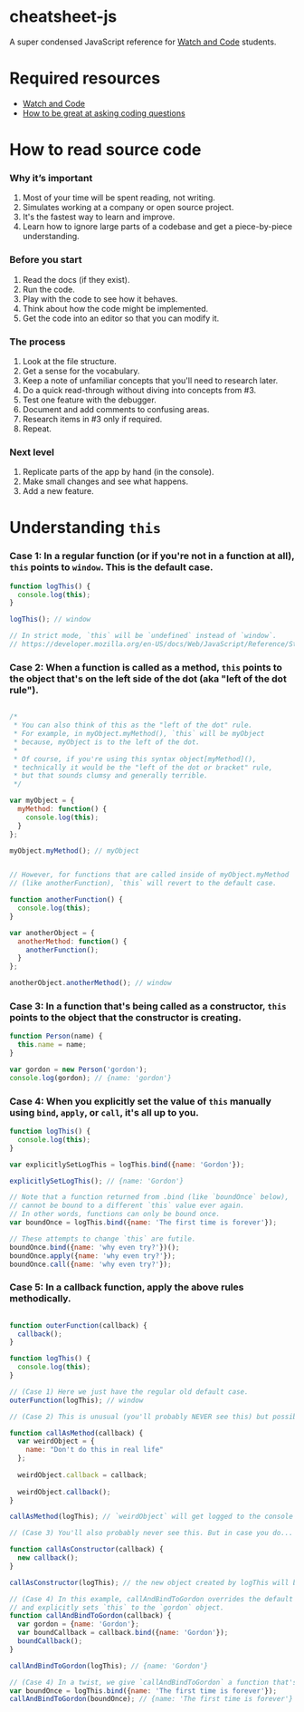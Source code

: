 # cheatsheet-js
A super condensed JavaScript reference for [Watch and Code](https://watchandcode.com/) students.

# Required resources

- [Watch and Code](http://watchandcode.com/p/premium)
- [How to be great at asking coding questions](https://medium.com/@gordon_zhu/how-to-be-great-at-asking-questions-e37be04d0603#.y2roq84t7)

# How to read source code

### Why it’s important

1. Most of your time will be spent reading, not writing.
2. Simulates working at a company or open source project.
3. It's the fastest way to learn and improve.
5. Learn how to ignore large parts of a codebase and get a piece-by-piece understanding.

### Before you start

1. Read the docs (if they exist).
2. Run the code.
3. Play with the code to see how it behaves.
4. Think about how the code might be implemented.
5. Get the code into an editor so that you can modify it.

### The process

1. Look at the file structure.
2. Get a sense for the vocabulary.
3. Keep a note of unfamiliar concepts that you'll need to research later.
4. Do a quick read-through without diving into concepts from #3.
5. Test one feature with the debugger.
6. Document and add comments to confusing areas.
7. Research items in #3 only if required.
8. Repeat.

### Next level

1. Replicate parts of the app by hand (in the console).
2. Make small changes and see what happens.
3. Add a new feature.

# Understanding `this`

### Case 1: In a regular function (or if you're not in a function at all), `this` points to `window`. This is the default case.

```javascript
function logThis() {
  console.log(this);
}

logThis(); // window

// In strict mode, `this` will be `undefined` instead of `window`. 
// https://developer.mozilla.org/en-US/docs/Web/JavaScript/Reference/Strict_mode
```

### Case 2: When a function is called as a method, `this` points to the object that's on the left side of the dot (aka "left of the dot rule").

```javascript

/*
 * You can also think of this as the "left of the dot" rule. 
 * For example, in myObject.myMethod(), `this` will be myObject
 * because, myObject is to the left of the dot.
 *
 * Of course, if you're using this syntax object[myMethod](),
 * technically it would be the "left of the dot or bracket" rule,
 * but that sounds clumsy and generally terrible.
 */

var myObject = {
  myMethod: function() {
    console.log(this);
  }
};

myObject.myMethod(); // myObject


// However, for functions that are called inside of myObject.myMethod
// (like anotherFunction), `this` will revert to the default case.

function anotherFunction() {
  console.log(this);
}

var anotherObject = {
  anotherMethod: function() {
    anotherFunction();
  }
};

anotherObject.anotherMethod(); // window
```

### Case 3: In a function that's being called as a constructor, `this` points to the object that the constructor is creating.

```javascript
function Person(name) {
  this.name = name;
}

var gordon = new Person('gordon');
console.log(gordon); // {name: 'gordon'}
```

### Case 4: When you explicitly set the value of `this` manually using `bind`, `apply`, or `call`, it's all up to you.

```javascript
function logThis() {
  console.log(this);
}

var explicitlySetLogThis = logThis.bind({name: 'Gordon'});

explicitlySetLogThis(); // {name: 'Gordon'}

// Note that a function returned from .bind (like `boundOnce` below),
// cannot be bound to a different `this` value ever again.
// In other words, functions can only be bound once.
var boundOnce = logThis.bind({name: 'The first time is forever'});

// These attempts to change `this` are futile.
boundOnce.bind({name: 'why even try?'})();
boundOnce.apply({name: 'why even try?'});
boundOnce.call({name: 'why even try?'});
```

### Case 5: In a callback function, apply the above rules methodically.

```javascript

function outerFunction(callback) {
  callback();
}

function logThis() {
  console.log(this);
}

// (Case 1) Here we just have the regular old default case.
outerFunction(logThis); // window

// (Case 2) This is unusual (you'll probably NEVER see this) but possible.

function callAsMethod(callback) {
  var weirdObject = {
    name: "Don't do this in real life"
  };
  
  weirdObject.callback = callback;
  
  weirdObject.callback();
}

callAsMethod(logThis); // `weirdObject` will get logged to the console

// (Case 3) You'll also probably never see this. But in case you do...

function callAsConstructor(callback) {
  new callback();
}

callAsConstructor(logThis); // the new object created by logThis will be logged to the console

// (Case 4) In this example, callAndBindToGordon overrides the default case
// and explicitly sets `this` to the `gordon` object.
function callAndBindToGordon(callback) {
  var gordon = {name: 'Gordon'};
  var boundCallback = callback.bind({name: 'Gordon'});
  boundCallback();
}

callAndBindToGordon(logThis); // {name: 'Gordon'}

// (Case 4) In a twist, we give `callAndBindToGordon` a function that's already been bound.
var boundOnce = logThis.bind({name: 'The first time is forever'});
callAndBindToGordon(boundOnce); // {name: 'The first time is forever'}
```
